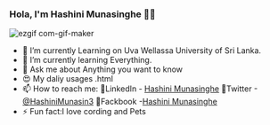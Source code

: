 ### Hola, I'm Hashini Munasinghe 👩‍💻

![ezgif com-gif-maker](https://user-images.githubusercontent.com/52965775/103438665-1734c000-4c5b-11eb-9af2-a37a9229d132.gif)

- 🔭 I’m currently Learning on Uva Wellassa University of Sri Lanka.  
- 🌱 I’m currently learning Everything.
- 💬 Ask me about Anything you want to know
- 😍 My daliy usages .html
- 📫 How to reach me: 
            📌LinkedIn - [Hashini Munasinghe](https://www.linkedin.com/in/hashini-munasinghe-37a42a1a8/) 📌Twitter -[@HashiniMunasin3](https://mobile.twitter.com/HashiniMunasin3) 📌Fackbook -[Hashini Munasinghe](https://www.facebook.com/hashini.munasinghe.503/)
- ⚡ Fun fact:I love cording and Pets
